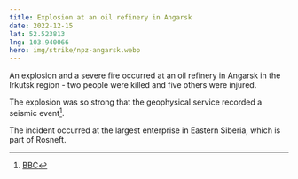 ```yaml
---
title: Explosion at an oil refinery in Angarsk
date: 2022-12-15
lat: 52.523813
lng: 103.940066
hero: img/strike/npz-angarsk.webp
---
```


An explosion and a severe fire occurred at an oil refinery in Angarsk in the Irkutsk region - two people were killed and five others were injured.

The explosion was so strong that the geophysical service recorded a seismic event[^1].

The incident occurred at the largest enterprise in Eastern Siberia, which is part of Rosneft.

[^1]: [BBC](https://www.bbc.com/russian/news-63983320)
